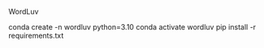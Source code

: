 WordLuv


conda create -n wordluv python=3.10 
conda activate wordluv 
pip install -r requirements.txt